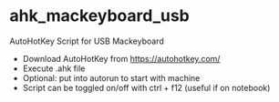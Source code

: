 # ahk_mackeyboard_usb
AutoHotKey Script for USB Mackeyboard

- Download AutoHotKey from https://autohotkey.com/
- Execute .ahk file
- Optional: put into autorun to start with machine
- Script can be toggled on/off with ctrl + f12 (useful if on notebook)
